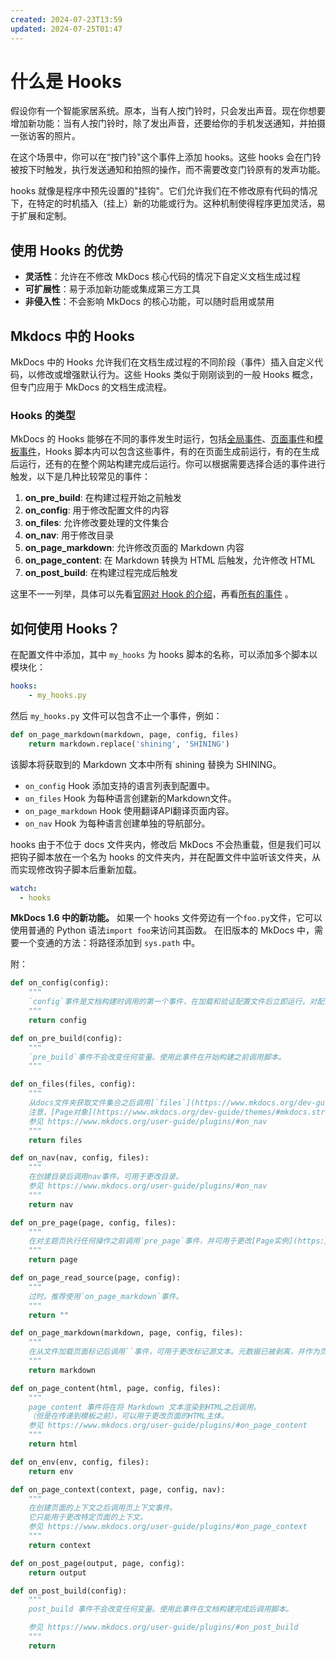 ```yaml
---
created: 2024-07-23T13:59
updated: 2024-07-25T01:47
---
```

# 什么是 Hooks

假设你有一个智能家居系统。原本，当有人按门铃时，只会发出声音。现在你想要增加新功能：当有人按门铃时，除了发出声音，还要给你的手机发送通知，并拍摄一张访客的照片。

在这个场景中，你可以在“按门铃"这个事件上添加 hooks。这些 hooks 会在门铃被按下时触发，执行发送通知和拍照的操作，而不需要改变门铃原有的发声功能。

hooks 就像是程序中预先设置的"挂钩"。它们允许我们在不修改原有代码的情况下，在特定的时机插入（挂上）新的功能或行为。这种机制使得程序更加灵活，易于扩展和定制。

## 使用 Hooks 的优势

- **灵活性**：允许在不修改 MkDocs 核心代码的情况下自定义文档生成过程
- **可扩展性**：易于添加新功能或集成第三方工具
- **非侵入性**：不会影响 MkDocs 的核心功能，可以随时启用或禁用
## Mkdocs 中的 Hooks

MkDocs 中的 Hooks 允许我们在文档生成过程的不同阶段（事件）插入自定义代码，以修改或增强默认行为。这些 Hooks 类似于刚刚谈到的一般 Hooks 概念，但专门应用于 MkDocs 的文档生成流程。

### Hooks 的类型

MkDocs 的 Hooks 能够在不同的事件发生时运行，包括[全局事件](https://www.mkdocs.org/dev-guide/plugins/#global-events)、[页面事件](https://www.mkdocs.org/dev-guide/plugins/#page-events)和[模板事件](https://www.mkdocs.org/dev-guide/plugins/#template-events)，Hooks 脚本内可以包含这些事件，有的在页面生成前运行，有的在生成后运行，还有的在整个网站构建完成后运行。你可以根据需要选择合适的事件进行触发，以下是几种比较常见的事件：

1. **on_pre_build**: 在构建过程开始之前触发
2. **on_config**: 用于修改配置文件的内容
3. **on_files**: 允许修改要处理的文件集合
4. **on_nav**: 用于修改目录
5. **on_page_markdown**: 允许修改页面的 Markdown 内容
6. **on_page_content**: 在 Markdown 转换为 HTML 后触发，允许修改 HTML
7. **on_post_build**: 在构建过程完成后触发

这里不一一列举，具体可以先看[官网对 Hook 的介绍](https://www.mkdocs.org/user-guide/configuration/#hooks)，再看[所有的事件](https://www.mkdocs.org/dev-guide/plugins/#events) 。

## 如何使用 Hooks？

在配置文件中添加，其中 `my_hooks` 为 hooks 脚本的名称，可以添加多个脚本以模块化：

```yaml
hooks:
	- my_hooks.py
```

然后 `my_hooks.py` 文件可以包含不止一个事件，例如：

```python title="my_hooks.py"
def on_page_markdown(markdown, page, config, files)
    return markdown.replace('shining', 'SHINING')
```

该脚本将获取到的 Markdown 文本中所有 shining 替换为 SHINING。


- `on_config` Hook 添加支持的语言列表到配置中。
- `on_files` Hook 为每种语言创建新的Markdown文件。
- `on_page_markdown` Hook 使用翻译API翻译页面内容。
- `on_nav` Hook 为每种语言创建单独的导航部分。

hooks 由于不位于 docs 文件夹内，修改后 MkDocs 不会热重载，但是我们可以把钩子脚本放在一个名为 hooks 的文件夹内，并在配置文件中监听该文件夹，从而实现修改钩子脚本后重新加载。

```yaml
watch:
  - hooks
```

**MkDocs 1.6 中的新功能。**
如果一个 hooks 文件旁边有一个`foo.py`文件，它可以使用普通的 Python 语法`import foo`来访问其函数。
在旧版本的 MkDocs 中，需要一个变通的方法：将路径添加到 `sys.path` 中。

附：

``` python fold
def on_config(config):
    """
    `config`事件是文档构建时调用的第一个事件，在加载和验证配置文件后立即运行。对配置文件（即YAML文件）的任何修改都应该在这里进行。
    """
    return config

def on_pre_build(config):
    """
    `pre_build`事件不会改变任何变量。使用此事件在开始构建之前调用脚本。
    """

def on_files(files, config):
    """
    从docs文件夹获取文件集合之后调用[`files`](https://www.mkdocs.org/dev-guide/api/#mkdocs.structure.files.Files)事件。使用此事件可在集合中添加、删除或更改文件。
    注意，[Page对象](https://www.mkdocs.org/dev-guide/themes/#mkdocs.structure.pages.Page)还没有与集合中的[`file`对象](https://www.mkdocs.org/dev-guide/api/#mkdocs.structure.files.File)相关联。使用页面事件操作特定于页面的数据。
    参见 https://www.mkdocs.org/user-guide/plugins/#on_nav
    """
    return files

def on_nav(nav, config, files):
    """
    在创建目录后调用nav事件。可用于更改目录。
    参见 https://www.mkdocs.org/user-guide/plugins/#on_nav
    """
    return nav

def on_pre_page(page, config, files):
    """
    在对主题页执行任何操作之前调用`pre_page`事件，并可用于更改[Page实例](https://www.mkdocs.org/dev-guide/themes/#mkdocs.structure.pages.Page)。
    """
    return page

def on_page_read_source(page, config):
    """
    过时。推荐使用`on_page_markdown`事件。
    """
    return ""

def on_page_markdown(markdown, page, config, files):
    """
    在从文件加载页面标记后调用``事件，可用于更改标记源文本。元数据已被剥离，并作为页面可用。在这一点上。
    """
    return markdown

def on_page_content(html, page, config, files):
    """
    page_content 事件将在将 Markdown 文本渲染到HTML之后调用。
    （但是在传递到模板之前），可以用于更改页面的HTML主体。
    参见 https://www.mkdocs.org/user-guide/plugins/#on_page_content
    """
    return html

def on_env(env, config, files):
    return env

def on_page_context(context, page, config, nav):
    """
    在创建页面的上下文之后调用页上下文事件。
    它只能用于更改特定页面的上下文。
    参见 https://www.mkdocs.org/user-guide/plugins/#on_page_context
    """
    return context

def on_post_page(output, page, config):
    return output

def on_post_build(config):
    """
    post_build 事件不会改变任何变量。使用此事件在文档构建完成后调用脚本。

    参见 https://www.mkdocs.org/user-guide/plugins/#on_post_build
    """
    return
```
